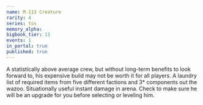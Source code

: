 ```yaml
---
name: M-113 Creature
rarity: 4
series: tos
memory_alpha:
bigbook_tier: 11
events: 1
in_portal: true
published: true
---
```


 A statistically above average crew, but without long-term benefits to look forward to, his expensive build may not be worth it for all players. A laundry list of required items from five different factions and 3* components out the wazoo. Situationally useful instant damage in arena. Check to make sure he will be an upgrade for you before selecting or leveling him.
